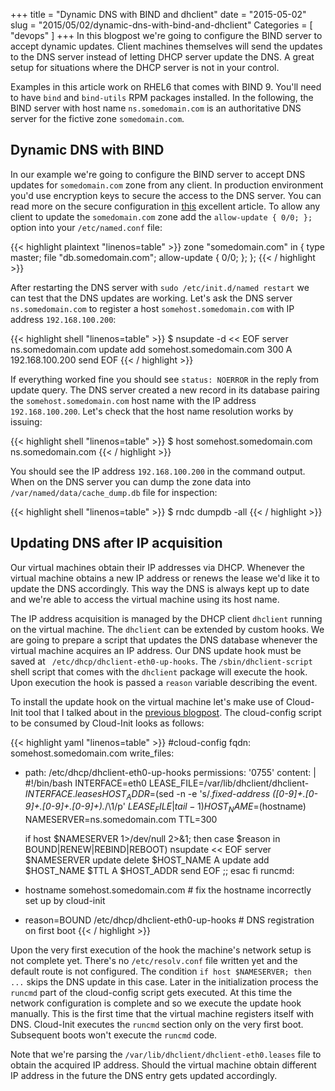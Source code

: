 +++
title = "Dynamic DNS with BIND and dhclient"
date = "2015-05-02"
slug = "2015/05/02/dynamic-dns-with-bind-and-dhclient"
Categories = [ "devops" ]
+++
In this blogpost we're going to configure the BIND server to accept dynamic updates. Client machines themselves will send the updates to the DNS server instead of letting DHCP server update the DNS. A great setup for situations where the DHCP server is not in your control.

<!--more-->

Examples in this article work on RHEL6 that comes with BIND 9. You'll need to have `bind` and `bind-utils` RPM packages installed. In the following, the BIND server with host name `ns.somedomain.com` is an authoritative DNS server for the fictive zone `somedomain.com`.

Dynamic DNS with BIND
---------------------

In our example we're going to configure the BIND server to accept DNS updates for `somedomain.com` zone from any client. In production environment you'd use encryption keys to secure the access to the DNS server. You can read more on the secure configuration in [this](http://linux.yyz.us/nsupdate/ "nsupdate: Painless Dynamic DNS") excellent article. To allow any client to update the `somedomain.com` zone add the `allow-update { 0/0; };` option into your `/etc/named.conf` file:

{{< highlight plaintext "linenos=table" >}}
zone "somedomain.com" in {
        type master;
        file "db.somedomain.com";
        allow-update { 0/0; };
};
{{< / highlight >}}

After restarting the DNS server with `sudo /etc/init.d/named restart` we can test that the DNS updates are working. Let's ask the DNS server `ns.somedomain.com` to register a host `somehost.somedomain.com` with IP address `192.168.100.200`:

{{< highlight shell "linenos=table" >}}
$ nsupdate -d << EOF
server ns.somedomain.com
update add somehost.somedomain.com 300 A 192.168.100.200
send
EOF
{{< / highlight >}}

If everything worked fine you should see `status: NOERROR` in the reply from update query. The DNS server created a new record in its database pairing the `somehost.somedomain.com` host name with the IP address `192.168.100.200`. Let's check that the host name resolution works by issuing:

{{< highlight shell "linenos=table" >}}
$ host somehost.somedomain.com ns.somedomain.com
{{< / highlight >}}

You should see the IP address `192.168.100.200` in the command output. When on the DNS server you can dump the zone data into `/var/named/data/cache_dump.db` file for inspection:

{{< highlight shell "linenos=table" >}}
$ rndc dumpdb -all
{{< / highlight >}}

Updating DNS after IP acquisition
-------------------------------
Our virtual machines obtain their IP addresses via DHCP. Whenever the virtual machine obtains a new IP address or renews the lease we'd like it to update the DNS accordingly. This way the DNS is always kept up to date and we're able to access the virtual machine using its host name.

The IP address acquisition is managed by the DHCP client `dhclient` running on the virtual machine. The `dhclient` can be extended by custom hooks. We are going to prepare a script that updates the DNS database whenever the virtual machine acquires an IP address. Our DNS update hook must be saved at ` /etc/dhcp/dhclient-eth0-up-hooks`. The `/sbin/dhclient-script` shell script that comes with the `dhclient` package will execute the hook. Upon execution the hook is passed a `reason` variable describing the event.

To install the update hook on the virtual machine let's make use of Cloud-Init tool that I talked about in the [previous blogpost](/blog/2015/04/26/using-cloud-init-outside-of-cloud/ "Using Cloud-Init Outside of Cloud"). The cloud-config script to be consumed by Cloud-Init looks as follows:

{{< highlight yaml "linenos=table" >}}
#cloud-config
fqdn: somehost.somedomain.com
write_files:
  - path: /etc/dhcp/dhclient-eth0-up-hooks
    permissions: '0755'
    content: |
      #!/bin/bash
      INTERFACE=eth0
      LEASE_FILE=/var/lib/dhclient/dhclient-$INTERFACE.leases
      HOST_ADDR=$(sed -n -e 's/.*fixed-address \([0-9]\+\.[0-9]\+\.[0-9]\+\.[0-9]\+\).*/\1/p' $LEASE_FILE | tail -1)
      HOST_NAME=$(hostname)
      NAMESERVER=ns.somedomain.com
      TTL=300

      if host $NAMESERVER 1>/dev/null 2>&1; then
        case $reason in
          BOUND|RENEW|REBIND|REBOOT)
            nsupdate << EOF
              server $NAMESERVER
              update delete $HOST_NAME A
              update add $HOST_NAME $TTL A $HOST_ADDR
              send
      EOF
          ;;
        esac
      fi
runcmd:
  - hostname somehost.somedomain.com # fix the hostname incorrectly set up by cloud-init
  - reason=BOUND /etc/dhcp/dhclient-eth0-up-hooks # DNS registration on first boot
{{< / highlight >}}

Upon the very first execution of the hook the machine's network setup is not complete yet. There's no `/etc/resolv.conf` file written yet and the default route is not configured. The condition `if host $NAMESERVER; then ...` skips the DNS update in this case. Later in the initialization process the `runcmd` part of the cloud-config script gets executed. At this time the network configuration is complete and so we execute the update hook manually. This is the first time that the virtual machine registers itself with DNS. Cloud-Init executes the `runcmd` section only on the very first boot. Subsequent boots won't execute the `runcmd` code.

Note that we're parsing the `/var/lib/dhclient/dhclient-eth0.leases` file to obtain the acquired IP address. Should the virtual machine obtain different IP address in the future the DNS entry gets updated accordingly.
